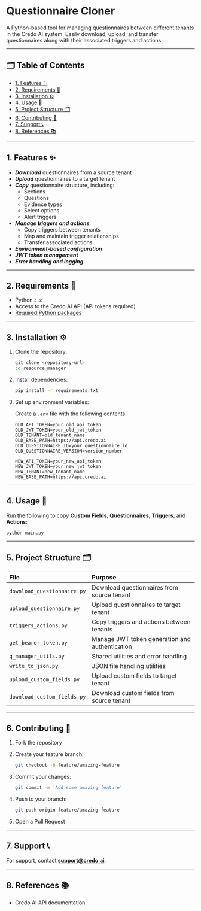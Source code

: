 <!-- omit in toc -->
# Questionnaire Cloner

A Python-based tool for managing questionnaires between different tenants in the Credo AI system.
Easily download, upload, and transfer questionnaires along with their associated triggers and actions.

---
<!-- omit in toc -->
## 🗂️ Table of Contents
<!-- TOC start (generated with https://github.com/derlin/bitdowntoc) -->

- [1. Features ✨](#1-features-)
- [2. Requirements 🧰](#2-requirements-)
- [3. Installation ⚙️](#3-installation-️)
- [4. Usage 🚀](#4-usage-)
- [5. Project Structure 🗂️](#5-project-structure-️)
- [6. Contributing 🤝](#6-contributing-)
- [7. Support 📞](#7-support-)
- [8. References 📚](#8-references-)

<!-- TOC end -->

---

<!-- TOC --><a name="1-features-"></a>
## 1. Features ✨

- ***Download*** questionnaires from a source tenant
- ***Upload*** questionnaires to a target tenant
- ***Copy*** questionnaire structure, including:
  - Sections
  - Questions
  - Evidence types
  - Select options
  - Alert triggers
- ***Manage triggers and actions***:
  - Copy triggers between tenants
  - Map and maintain trigger relationships
  - Transfer associated actions
- ***Environment-based configuration***
- ***JWT token management***
- ***Error handling and logging***

---

<!-- TOC --><a name="2-requirements-"></a>
## 2. Requirements 🧰

- Python `3.x`
- Access to the Credo AI API (API tokens required)
- [Required Python packages](requirements.txt)

---

<!-- TOC --><a name="3-installation-"></a>
## 3. Installation ⚙️

1. Clone the repository:

    ```bash
    git clone <repository-url>
    cd resource_manager
    ```

2. Install dependencies:

    ```bash
    pip install -r requirements.txt
    ```

3. Set up environment variables:

   Create a `.env` file with the following contents:

    ```dotenv
    OLD_API_TOKEN=your_old_api_token
    OLD_JWT_TOKEN=your_old_jwt_token
    OLD_TENANT=old_tenant_name
    OLD_BASE_PATH=https://api.credo.ai
    OLD_QUESTIONNAIRE_ID=your_questionnaire_id
    OLD_QUESTIONNAIRE_VERSION=version_number

    NEW_API_TOKEN=your_new_api_token
    NEW_JWT_TOKEN=your_new_jwt_token
    NEW_TENANT=new_tenant_name
    NEW_BASE_PATH=https://api.credo.ai
    ```

---

<!-- TOC --><a name="4-usage-"></a>
## 4. Usage 🚀

Run the following to copy **Custom Fields**, **Questionnaires**, **Triggers**, and **Actions**:

```bash
python main.py
```

---

<!-- TOC --><a name="5-project-structure-"></a>
## 5. Project Structure 🗂️

| File | Purpose |
|:---|:---|
| `download_questionnaire.py` | Download questionnaires from source tenant |
| `upload_questionnaire.py` | Upload questionnaires to target tenant |
| `triggers_actions.py` | Copy triggers and actions between tenants |
| `get_bearer_token.py` | Manage JWT token generation and authentication |
| `q_manager_utils.py` | Shared utilities and error handling |
| `write_to_json.py` | JSON file handling utilities |
| `upload_custom_fields.py` | Upload custom fields to target tenant |
| `download_custom_fields.py` | Download custom fields from source tenant |

---

<!-- TOC --><a name="6-contributing-"></a>
## 6. Contributing 🤝

1. Fork the repository
2. Create your feature branch:

    ```bash
    git checkout -b feature/amazing-feature
    ```

3. Commit your changes:

    ```bash
    git commit -m 'Add some amazing feature'
    ```

4. Push to your branch:

    ```bash
    git push origin feature/amazing-feature
    ```

5. Open a Pull Request

---

<!-- TOC --><a name="7-support-"></a>
## 7. Support 📞

For support, contact **support@credo.ai**.

---

<!-- TOC --><a name="8-references-"></a>
## 8. References 📚

- Credo AI API documentation
